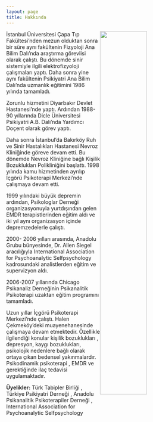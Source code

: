 ```yaml
---
layout: page
title: Hakkında
---
```


<img style="float: right; width: 50%; height: 50%;" src="{{ site.url }}/public/images/portre.jpg" />

İstanbul  Üniversitesi  Çapa   Tıp  Fakültesi’nden  mezun  olduktan  sonra  bir  süre  aynı  fakültenin Fizyoloji   Ana  Bilim  Dalı’nda  araştırma  görevlisi  olarak  çalıştı. Bu  dönemde  sinir  sistemiyle  ilgili elektrofizyoloji  çalışmaları   yaptı.  Daha  sonra  yine  aynı  fakültenin  Psikiyatri  Ana  Bilim  Dalı’nda uzmanlık  eğitimini  1986  yılında  tamamladı.

Zorunlu  hizmetini  Diyarbakır  Devlet  Hastanesi’nde  yaptı.  Ardından  1988-90  yıllarında  Dicle Üniversitesi  Psikiyatri  A.B. Dalı’nda  Yardımcı  Doçent  olarak  görev yaptı.

Daha sonra  İstanbul’da  Bakırköy  Ruh ve Sinir  Hastalıkları  Hastanesi   Nevroz  Kliniğinde  göreve devam  etti.  Bu  dönemde  Nevroz  Kliniğine  bağlı  Kişilik  Bozuklukları  Polikliniğini  başlattı. 1998 yılında kamu  hizmetinden  ayrılıp  İçgörü  Psikoterapi  Merkezi’nde  çalışmaya  devam  etti.

1999 yılındaki  büyük   depremin  ardından,  Psikologlar  Derneği  organizasyonuyla  yurtdışından gelen  EMDR  terapistlerinden  eğitim aldı  ve  iki  yıl  aynı  organizasyon içinde depremzedelerle  çalıştı.

2000- 2006  yılları arasında,  Anadolu  Grubu  bünyesinde, Dr.  Allen  Siegel  aracılığıyla  International Association for  Psychoanalytic  Selfpsychology  kadrosundaki  analistlerden  eğitim ve supervizyon  aldı.

2006-2007  yıllarında Chicago Psikanaliz Derneğinin  Psikanalitik Psikoterapi  uzaktan  eğitim programını tamamladı.

Uzun  yıllar  İçgörü  Psikoterapi  Merkezi’nde  çalıştı.  Halen  Çekmeköy’deki  muayenehanesinde çalışmaya  devam  etmektedir. Özellikle  ilgilendiği  konular  kişilik  bozuklukları  ,  depresyon,  kaygı bozuklukları, psikolojik  nedenlere  bağlı  olarak ortaya  çıkan  bedensel  yakınmalardır. Psikodinamik  psikoterapi ,  EMDR  ve  gerektiğinde  ilaç  tedavisi  uygulamaktadır.

__Üyelikler:__  Türk  Tabipler  Birliği  ,  Türkiye  Psikiyatri  Derneği , Anadolu  Psikanalitik  Psikoterapiler Derneği  ,  International  Association  for  Psychoanalytic  Selfpsychology
